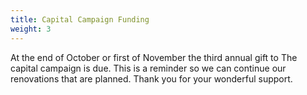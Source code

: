 ```yaml
---
title: Capital Campaign Funding
weight: 3
---
```


At the end of October or first of November the third annual gift to The capital campaign is due. This is a reminder so we can continue our renovations that are planned. Thank you for your wonderful support.
